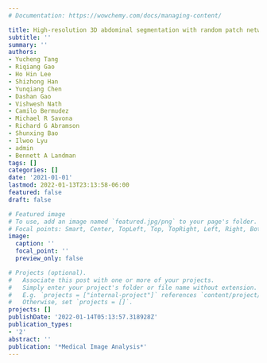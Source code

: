 ```yaml
---
# Documentation: https://wowchemy.com/docs/managing-content/

title: High-resolution 3D abdominal segmentation with random patch network fusion
subtitle: ''
summary: ''
authors:
- Yucheng Tang
- Riqiang Gao
- Ho Hin Lee
- Shizhong Han
- Yunqiang Chen
- Dashan Gao
- Vishwesh Nath
- Camilo Bermudez
- Michael R Savona
- Richard G Abramson
- Shunxing Bao
- Ilwoo Lyu
- admin
- Bennett A Landman
tags: []
categories: []
date: '2021-01-01'
lastmod: 2022-01-13T23:13:58-06:00
featured: false
draft: false

# Featured image
# To use, add an image named `featured.jpg/png` to your page's folder.
# Focal points: Smart, Center, TopLeft, Top, TopRight, Left, Right, BottomLeft, Bottom, BottomRight.
image:
  caption: ''
  focal_point: ''
  preview_only: false

# Projects (optional).
#   Associate this post with one or more of your projects.
#   Simply enter your project's folder or file name without extension.
#   E.g. `projects = ["internal-project"]` references `content/project/deep-learning/index.md`.
#   Otherwise, set `projects = []`.
projects: []
publishDate: '2022-01-14T05:13:57.318928Z'
publication_types:
- '2'
abstract: ''
publication: '*Medical Image Analysis*'
---
```


